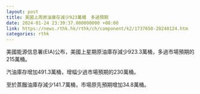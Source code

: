 ```yaml
---
layout: post
title: 美國上周原油庫存減少923萬桶　多過預期
date: 2024-01-24 23:39:37.000000000 +08:00
link: https://news.rthk.hk/rthk/ch/component/k2/1737650-20240124.htm
categories: rthk
---
```


美國能源信息署(EIA)公布，美國上星期原油庫存減少923.3萬桶，多過市場預期的215萬桶。

汽油庫存增加491.3萬桶，增幅少過市場預期的230萬桶。

至於蒸餾油庫存減少141.7萬桶，市場原先預期增加34.8萬桶。
